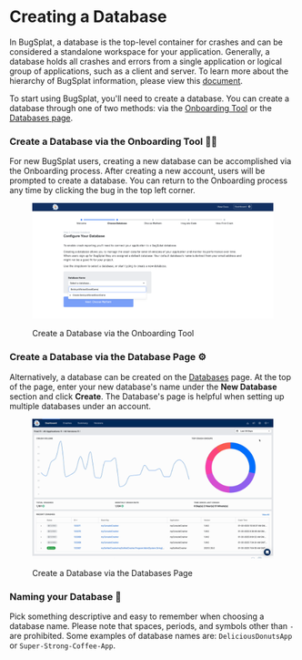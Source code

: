 # Creating a Database

In BugSplat, a database is the top-level container for crashes and can be considered a standalone workspace for your application. Generally, a database holds all crashes and errors from a single application or logical group of applications, such as a client and server. To learn more about the hierarchy of BugSplat information, please view this [document](../development/using-the-app.md#navigating-with-breadcrumbs).

To start using BugSplat, you'll need to create a database. You can create a database through one of two methods: via the [Onboarding Tool](https://app.bugsplat.com/v2/welcome) or the [Databases page](https://app.bugsplat.com/v2/database/general).

### Create a Database via the Onboarding Tool 🧑‍🏫

For new BugSplat users, creating a new database can be accomplished via the Onboarding process. After creating a new account, users will be prompted to create a database. You can return to the Onboarding process any time by clicking the bug in the top left corner.

<figure><img src="../../.gitbook/assets/onboarding-create-database.png" alt=""><figcaption><p>Create a Database via the Onboarding Tool</p></figcaption></figure>

### Create a Database via the Database Page ⚙️

Alternatively, a database can be created on the [Databases](https://app.bugsplat.com/v2/database/general) page. At the top of the page, enter your new database's name under the **New Database** section and click **Create**. The Database's page is helpful when setting up multiple databases under an account.

<figure><img src="../../.gitbook/assets/create-database.gif" alt=""><figcaption><p>Create a Database via the Databases Page</p></figcaption></figure>

### Naming your Database 🪪

Pick something descriptive and easy to remember when choosing a database name. Please note that spaces, periods, and symbols other than `-` are prohibited. Some examples of database names are: `DeliciousDonutsApp` or `Super-Strong-Coffee-App`.
